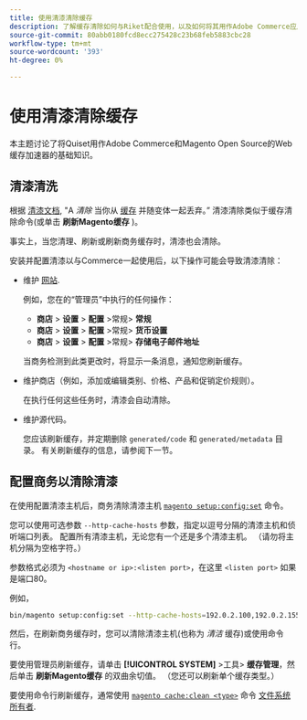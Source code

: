 ```yaml
---
title: 使用清漆清除缓存
description: 了解缓存清除如何与Riket配合使用，以及如何将其用作Adobe Commerce应用程序的Web缓存加速器。
source-git-commit: 80abb0180fcd8ecc275428c23b68feb5883cbc28
workflow-type: tm+mt
source-wordcount: '393'
ht-degree: 0%

---
```



# 使用清漆清除缓存

本主题讨论了将Quiset用作Adobe Commerce和Magento Open Source的Web缓存加速器的基础知识。

## 清漆清洗

根据 [清漆文档](https://www.varnish-cache.org/docs/trunk/users-guide/purging.html), &quot;A *清除* 当你从 [缓存](https://glossary.magento.com/cache) 并随变体一起丢弃。” 清漆清除类似于缓存清除命令(或单击 **刷新Magento缓存** )。

事实上，当您清理、刷新或刷新商务缓存时，清漆也会清除。

安装并配置清漆以与Commerce一起使用后，以下操作可能会导致清漆清除：

- 维护 [网站](https://glossary.magento.com/website).

   例如，您在的“管理员”中执行的任何操作：

   - **商店** > **设置** > **配置** >常规> **常规**
   - **商店** > **设置** > **配置** >常规> **货币设置**
   - **商店** > **设置** > **配置** >常规> **存储电子邮件地址**

   当商务检测到此类更改时，将显示一条消息，通知您刷新缓存。

- 维护商店（例如，添加或编辑类别、价格、产品和促销定价规则）。

   在执行任何这些任务时，清漆会自动清除。

- 维护源代码。

   您应该刷新缓存，并定期删除 `generated/code` 和 `generated/metadata` 目录。 有关刷新缓存的信息，请参阅下一节。

## 配置商务以清除清漆

在使用配置清漆主机后，商务清除清漆主机 [`magento setup:config:set`](https://devdocs.magento.com/guides/2.4/install-gde/install/cli/install-cli-subcommands-deployment.html) 命令。

您可以使用可选参数 `--http-cache-hosts` 参数，指定以逗号分隔的清漆主机和侦听端口列表。 配置所有清漆主机，无论您有一个还是多个清漆主机。 （请勿将主机分隔为空格字符。）

参数格式必须为 `<hostname or ip>:<listen port>`，在这里 `<listen port>` 如果是端口80。

例如，

```bash
bin/magento setup:config:set --http-cache-hosts=192.0.2.100,192.0.2.155:6081
```

然后，在刷新商务缓存时，您可以清除清漆主机(也称为 *清洁* 缓存)或使用命令行。

要使用管理员刷新缓存，请单击 **[!UICONTROL SYSTEM]** >工具> **缓存管理**，然后单击 **刷新Magento缓存** 的双曲余切值。 （您还可以刷新单个缓存类型。）

要使用命令行刷新缓存，通常使用 [`magento cache:clean <type>`](../cli/manage-cache.md#clean-and-flush-cache-types) 命令 [文件系统所有者](https://devdocs.magento.com/guides/2.4/install-gde/prereq/file-sys-perms-over.html).
